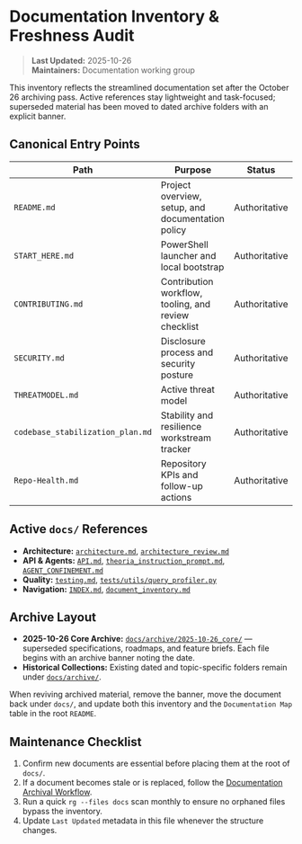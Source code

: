 # Documentation Inventory & Freshness Audit

> **Last Updated:** 2025-10-26  
> **Maintainers:** Documentation working group

This inventory reflects the streamlined documentation set after the October 26 archiving pass. Active references stay lightweight and task-focused; superseded material has been moved to dated archive folders with an explicit banner.

## Canonical Entry Points

| Path | Purpose | Status |
| --- | --- | --- |
| `README.md` | Project overview, setup, and documentation policy | Authoritative |
| `START_HERE.md` | PowerShell launcher and local bootstrap | Authoritative |
| `CONTRIBUTING.md` | Contribution workflow, tooling, and review checklist | Authoritative |
| `SECURITY.md` | Disclosure process and security posture | Authoritative |
| `THREATMODEL.md` | Active threat model | Authoritative |
| `codebase_stabilization_plan.md` | Stability and resilience workstream tracker | Authoritative |
| `Repo-Health.md` | Repository KPIs and follow-up actions | Authoritative |

## Active `docs/` References

- **Architecture:** [`architecture.md`](architecture.md), [`architecture_review.md`](architecture_review.md)
- **API & Agents:** [`API.md`](API.md), [`theoria_instruction_prompt.md`](theoria_instruction_prompt.md), [`AGENT_CONFINEMENT.md`](AGENT_CONFINEMENT.md)
- **Quality:** [`testing.md`](testing.md), [`tests/utils/query_profiler.py`](../tests/utils/query_profiler.py)
- **Navigation:** [`INDEX.md`](INDEX.md), [`document_inventory.md`](document_inventory.md)

## Archive Layout

- **2025-10-26 Core Archive:** [`docs/archive/2025-10-26_core/`](archive/2025-10-26_core/) — superseded specifications, roadmaps, and feature briefs. Each file begins with an archive banner noting the date.
- **Historical Collections:** Existing dated and topic-specific folders remain under [`docs/archive/`](archive/).

When reviving archived material, remove the banner, move the document back under `docs/`, and update both this inventory and the `Documentation Map` table in the root `README`.

## Maintenance Checklist

1. Confirm new documents are essential before placing them at the root of `docs/`.
2. If a document becomes stale or is replaced, follow the [Documentation Archival Workflow](../README.md#documentation-archival-workflow).
3. Run a quick `rg --files docs` scan monthly to ensure no orphaned files bypass the inventory.
4. Update `Last Updated` metadata in this file whenever the structure changes.
